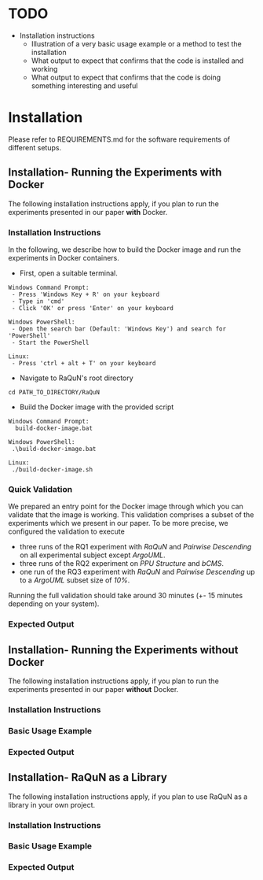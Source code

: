 # TODO
- Installation instructions
  - Illustration of a very basic usage example or a method to test the installation
  - What output to expect that confirms that the code is installed and working
  - What output to expect that confirms that the code is doing something interesting and useful
    
# Installation
Please refer to REQUIREMENTS.md for the software requirements of different setups.

## Installation- Running the Experiments with Docker
The following installation instructions apply, if you plan to run the experiments presented in our paper __with__ Docker.

### Installation Instructions
In the following, we describe how to build the Docker image and run the experiments in Docker containers.

* First, open a suitable terminal.
```
Windows Command Prompt: 
 - Press 'Windows Key + R' on your keyboard
 - Type in 'cmd' 
 - Click 'OK' or press 'Enter' on your keyboard
 
Windows PowerShell:
 - Open the search bar (Default: 'Windows Key') and search for 'PowerShell'
 - Start the PowerShell
 
Linux:
 - Press 'ctrl + alt + T' on your keyboard
```

* Navigate to RaQuN's root directory

```
cd PATH_TO_DIRECTORY/RaQuN
```

* Build the Docker image with the provided script
```
Windows Command Prompt: 
  build-docker-image.bat
 
Windows PowerShell:
 .\build-docker-image.bat
 
Linux:
 ./build-docker-image.sh
```

### Quick Validation
We prepared an entry point for the Docker image through which you can validate that the image is working. This validation 
comprises a subset of the experiments which we present in our paper. To be more precise, we configured the validation to
execute 
- three runs of the RQ1 experiment with _RaQuN_ and _Pairwise Descending_ on all experimental subject except _ArgoUML_.  
- three runs of the RQ2 experiment on _PPU Structure_ and _bCMS_.
- one run of the RQ3 experiment with _RaQuN_ and _Pairwise Descending_ up to a _ArgoUML_ subset size of _10%_.

Running the full validation should take around 30 minutes (+- 15 minutes depending on your system).


### Expected Output



## Installation- Running the Experiments without Docker
The following installation instructions apply, if you plan to run the experiments presented in our paper __without__ Docker.

### Installation Instructions


### Basic Usage Example


### Expected Output



## Installation- RaQuN as a Library
The following installation instructions apply, if you plan to use RaQuN as a library in your own project.

### Installation Instructions


### Basic Usage Example


### Expected Output

